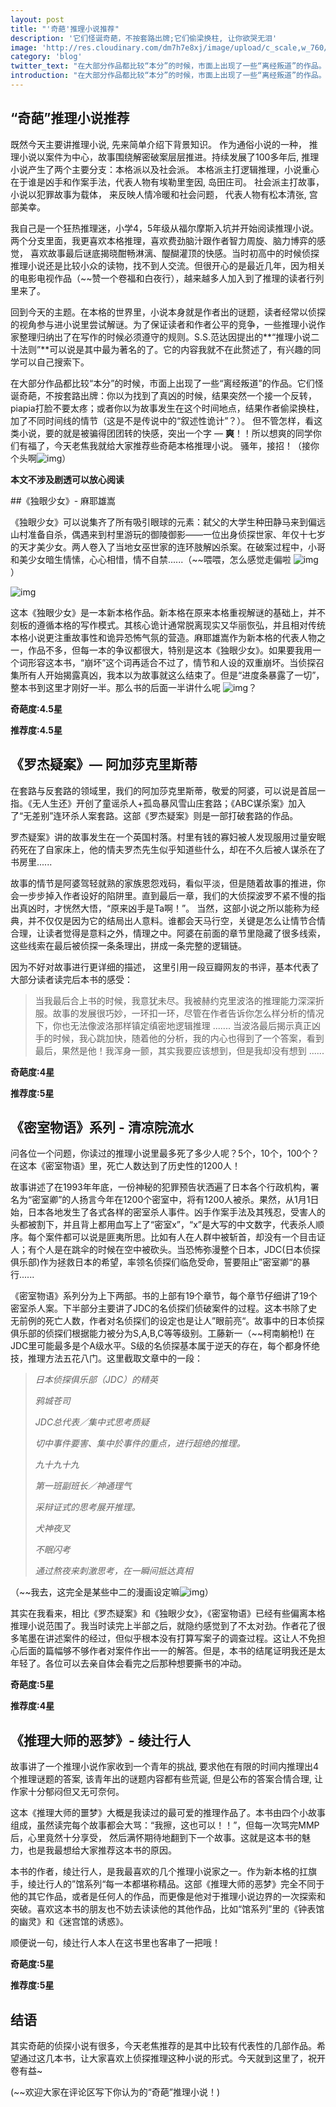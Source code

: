 ```yaml
---
layout: post
title: "'奇葩'推理小说推荐"
description: '它们怪诞奇葩，不按套路出牌;它们偷梁换柱, 让你欲哭无泪'
image: 'http://res.cloudinary.com/dm7h7e8xj/image/upload/c_scale,w_760/v1504807239/morpheus_xdzgg1.jpg'
category: 'blog'
twitter_text: "在大部分作品都比较“本分”的时候，市面上出现了一些“离经叛道”的作品。它们怪诞奇葩，不按套路出牌：你以为找到了真凶的时候，结果突然一个接一个反转，piapia打脸不要太疼......"
introduction: "在大部分作品都比较“本分”的时候，市面上出现了一些“离经叛道”的作品。它们怪诞奇葩，不按套路出牌：你以为找到了真凶的时候，结果突然一个接一个反转，piapia打脸不要太疼......"
---
```


## “奇葩”推理小说推荐

既然今天主要讲推理小说, 先来简单介绍下背景知识。 作为通俗小说的一种， 推理小说以案件为中心，故事围绕解密破案层层推进。持续发展了100多年后, 推理小说产生了两个主要分支：本格派以及社会派。 本格派主打逻辑推理，小说重心在于谁是凶手和作案手法，代表人物有埃勒里奎因, 岛田庄司。 社会派主打故事，小说以犯罪故事为载体， 来反映人情冷暖和社会问题， 代表人物有松本清张, 宫部美幸。 

我自己是一个狂热推理迷，小学4，5年级从福尔摩斯入坑并开始阅读推理小说。两个分支里面，我更喜欢本格推理，喜欢费劲脑汁跟作者智力周旋、脑力博弈的感觉， 喜欢故事最后谜底揭晓酣畅淋漓、醍醐灌顶的快感。当时初高中的时候侦探推理小说还是比较小众的读物，找不到人交流。但很开心的是最近几年，因为相关的电影电视作品（~~赞一个卷福和白夜行），越来越多人加入到了推理的读者行列里来了。

回到今天的主题。在本格的世界里，小说本身就是作者出的谜题，读者经常以侦探的视角参与进小说里尝试解谜。为了保证读者和作者公平的竞争，一些推理小说作家整理归纳出了在写作的时候必须遵守的规则。S.S.范达因提出的**“推理小说二十法则”**可以说是其中最为著名的了。它的内容我就不在此赘述了，有兴趣的同学可以自己搜索下。

在大部分作品都比较“本分”的时候，市面上出现了一些“离经叛道”的作品。它们怪诞奇葩，不按套路出牌：你以为找到了真凶的时候，结果突然一个接一个反转，piapia打脸不要太疼；或者你以为故事发生在这个时间地点，结果作者偷梁换柱，加了不同时间线的情节（这是不是传说中的“叙述性诡计”？）。 但不管怎样，看这类小说，要的就是被骗得团团转的快感，突出一个字 — **爽**！！所以想爽的同学你们有福了，今天老焦我就给大家推荐些奇葩本格推理小说。 骚年，接招！（接你个头啊![img](https://res.wx.qq.com/mpres/htmledition/images/icon/common/emotion_panel/smiley/smiley_38.png?tp=webp&wxfrom=5&wx_lazy=1)）

**本文不涉及剧透可以放心阅读**

##《独眼少女》- 麻耶雄嵩

《独眼少女》可以说集齐了所有吸引眼球的元素：弑父的大学生种田静马来到偏远山村准备自杀，偶遇来到村里游玩的御陵御影——一位出身侦探世家、年仅十七岁的天才美少女。两人卷入了当地女巫世家的连环肢解凶杀案。在破案过程中，小哥和美少女暗生情愫，心心相惜，情不自禁......（~~喂喂，怎么感觉走偏啦 ![img](https://res.wx.qq.com/mpres/htmledition/images/icon/common/emotion_panel/emoji_ios/u1F602.png?tp=webp&wxfrom=5&wx_lazy=1)）

![img](http://mmbiz.qpic.cn/mmbiz_jpg/iadqTLvf8vQBGNkvBmEQwMh44FiaYLhvyQ9OiaPWLuia8LGQ9GduTUpumcLzbAKhLDTMftgUlib0Zf2LNx7icjLrD5yw/640?wx_fmt=jpeg&tp=webp&wxfrom=5&wx_lazy=1)

这本《独眼少女》是一本新本格作品。新本格在原来本格重视解谜的基础上，并不刻板的遵循本格的写作模式。其核心诡计通常脱离现实又华丽恢弘，并且相对传统本格小说更注重故事性和诡异恐怖气氛的营造。麻耶雄嵩作为新本格的代表人物之一，作品不多，但每一本的争议都很大，特别是这本《独眼少女》。如果要我用一个词形容这本书，“崩坏”这个词再适合不过了，情节和人设的双重崩坏。当侦探召集所有人开始揭露真凶，我本以为故事就这么结束了。但是“进度条暴露了一切”，整本书到这里才刚好一半。那么书的后面一半讲什么呢 ![img](https://res.wx.qq.com/mpres/htmledition/images/icon/common/emotion_panel/emoji_wx/2_02.png?tp=webp&wxfrom=5&wx_lazy=1)？

**奇葩度:4.5星**

**推荐度:4.5星** 

## 《罗杰疑案》— 阿加莎克里斯蒂

在套路与反套路的领域里，我们的阿加莎克里斯蒂，敬爱的阿婆，可以说是首屈一指。《无人生还》开创了童谣杀人+孤岛暴风雪山庄套路；《ABC谋杀案》加入了“无差别”连环杀人案套路。这部《罗杰疑案》则是一部打破套路的作品。

罗杰疑案》讲的故事发生在一个英国村落。村里有钱的寡妇被人发现服用过量安眠药死在了自家床上，他的情夫罗杰先生似乎知道些什么，却在不久后被人谋杀在了书房里......

故事的情节是阿婆驾轻就熟的家族恩怨戏码，看似平淡，但是随着故事的推进，你会一步步掉入作者设好的陷阱里。直到最后一章，我们的大侦探波罗不紧不慢的指出真凶时，才恍然大悟，“原来凶手是Ta啊！”。 当然，这部小说之所以能称为经典，并不仅仅是因为它的结局出人意料。谁都会天马行空，关键是怎么让情节合情合理，让读者觉得是意料之外，情理之中。阿婆在前面的章节里隐藏了很多线索，这些线索在最后被侦探一条条理出，拼成一条完整的逻辑链。

因为不好对故事进行更详细的描述， 这里引用一段豆瓣网友的书评，基本代表了大部分读者读完后本书的感受：

> 当我最后合上书的时候，我意犹未尽。我被赫约克里波洛的推理能力深深折服。故事的发展很巧妙，一环扣一环，尽管在作者告诉你怎么样分析的情况下，你也无法像波洛那样镇定缜密地逻辑推理 ....... 当波洛最后揭示真正凶手的时候，我心跳加快，随着他的分析，我的内心也得到了一个答案，看到最后，果然是他！我浑身一颤，其实我要应该想到，但是我却没有想到 ......

**奇葩度:4星**

**推荐度:5星** 

## 《密室物语》系列 - 清凉院流水

问各位一个问题，你读过的推理小说里最多死了多少人呢？5个，10个，100个？在这本《密室物语》里，死亡人数达到了历史性的1200人！

故事讲述了在1993年年底，一份神秘的犯罪预告状洒遍了日本各个行政机构，署名为“密室卿”的人扬言今年在1200个密室中，将有1200人被杀。果然，从1月1日始，日本各地发生了各式各样的密室杀人事件。凶手作案手法及其残忍，受害人的头都被割下，并且背上都用血写上了“密室x”，“x”是大写的中文数字，代表杀人顺序。每个案件都可以说是匪夷所思。比如有人在人群中被斩首，却没有一个目击证人；有个人是在跳伞的时候在空中被砍头。当恐怖弥漫整个日本，JDC(日本侦探俱乐部)作为拯救日本的希望，率领名侦探们临危受命，誓要阻止”密室卿“的暴行......

《密室物语》系列分为上下两部。书的上部有19个章节，每个章节仔细讲了19个密室杀人案。下半部分主要讲了JDC的名侦探们侦破案件的过程。这本书除了史无前例的死亡人数，作者对名侦探们的设定也是让人”眼前亮“。故事中的日本侦探俱乐部的侦探们根据能力被分为S,A,B,C等等级别。工藤新一（~~柯南躺枪!) 在JDC里可能最多是个A级水平。S级的名侦探基本属于逆天的存在，每个都身怀绝技，推理方法五花八门。这里截取文章中的一段：

> *日本侦探俱乐部（JDC）的精英*
>
> *鸦城苍司*
>
> *JDC总代表／集中式思考质疑*
>
> *切中事件要害、集中於事件的重点，进行超绝的推理。*
>
>
>
> *九十九十九*
>
> *第一班副班长／神通理气*
>
> *采辩证式的思考展开推理。*
>
>
>
> *犬神夜叉*
>
> *不眠闪考*
>
> *通过熬夜来刺激思考，在一瞬间抵达真相*

（~~我去，这完全是某些中二的漫画设定嘛![img](https://res.wx.qq.com/mpres/htmledition/images/icon/common/emotion_panel/emoji_wx/2_05.png?tp=webp&wxfrom=5&wx_lazy=1)）

其实在我看来，相比《罗杰疑案》和《独眼少女》，《密室物语》已经有些偏离本格推理小说范围了。我当时读完上半部之后，就隐约感觉到了不太对劲。作者花了很多笔墨在讲述案件的经过，但似乎根本没有打算写案子的调查过程。这让人不免担心后面的篇幅够不够作者对案件作出一一的解答。但是，本书的结尾证明我还是太年轻了。各位可以去亲自体会看完之后那种想要撕书的冲动。

**奇葩度:5星**

**推荐度:4星** 

##  《推理大师的恶梦》- 绫辻行人

故事讲了一个推理小说作家收到一个青年的挑战, 要求他在有限的时间内推理出4个推理谜题的答案, 该青年出的谜题内容都有些荒诞, 但是公布的答案合情合理, 让作家十分郁闷但又无可奈何。

这本《推理大师的噩梦》大概是我读过的最可爱的推理作品了。本书由四个小故事组成，虽然读完每个故事都会大骂：“我擦，这也可以！！”，但每一次骂完MMP后，心里竟然十分享受， 然后满怀期待地翻到下一个故事。这就是这本书的魅力，也是我最想给大家推荐这本书的原因。

本书的作者，绫辻行人，是我最喜欢的几个推理小说家之一。作为新本格的扛旗手，绫辻行人的”馆系列“每一本都堪称精品。这部《推理大师的恶梦》完全不同于他的其它作品，或者是任何人的作品，而更像是他对于推理小说边界的一次探索和突破。喜欢这本书的朋友也不妨去读读他的其他作品，比如“馆系列”里的《钟表馆的幽灵》和《迷宫馆的诱惑》。

顺便说一句，绫辻行人本人在这书里也客串了一把哦！

**奇葩度:5星**

**推荐度:5星**



## 结语

其实奇葩的侦探小说有很多，今天老焦推荐的是其中比较有代表性的几部作品。希望通过这几本书，让大家喜欢上侦探推理这种小说的形式。今天就到这里了，祝开卷有益~

(~~欢迎大家在评论区写下你认为的“奇葩”推理小说！)